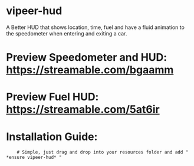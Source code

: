 # vipeer-hud

A Better HUD that shows location, time, fuel and have a fluid animation to the speedometer when entering and exiting a car.

# Preview Speedometer and HUD: https://streamable.com/bgaamm

# Preview Fuel HUD: https://streamable.com/5at6ir

# Installation Guide:

        # Simple, just drag and drop into your resources folder and add " *ensure vipeer-hud* "
